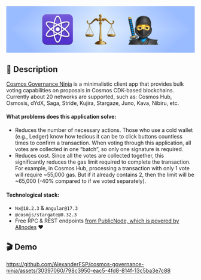 <a href="https://cosmos-governance-ninja.alexanderfsp.com">
  <img src="./static/banner.png?v=1" alt="" />
</a>

## 📙 Description

[Cosmos Governance Ninja](https://cosmos-governance-ninja.alexanderfsp.com) is a minimalistic client app that provides bulk voting capabilities on proposals in Cosmos CDK-based blockchains. Currently about 20 networks are supported, such as: Cosmos Hub, Osmosis, dYdX, Saga, Stride, Kujira, Stargaze, Juno, Kava, Nibiru, etc.

#### What problems does this application solve:
* Reduces the number of necessary actions. Those who use a cold wallet (e.g., Ledger) know how tedious it can be to click buttons countless times to confirm a transaction. When voting through this application, all votes are collected in one “batch”, so only one signature is required.
* Reduces cost. Since all the votes are collected together, this significantly reduces the gas limit required to complete the transaction. For example, in Cosmos Hub, processing a transaction with only 1 vote will require ~55,000 gas. But if it already contains 2, then the limit will be ~65,000 (-40% compared to if we voted separately).

#### Technological stack:

* `Nx@18.2.3` & `Angular@17.3`
* `@cosmjs/stargate@0.32.3`
* Free RPC & REST endpoints [from PublicNode, which is povered by Allnodes](https://www.publicnode.com) ❤️

## 🎬 Demo

https://github.com/AlexanderFSP/cosmos-governance-ninja/assets/30397060/798c3950-eac5-4fd8-814f-13c5ba3e7c88
